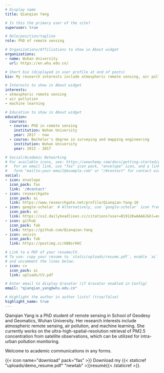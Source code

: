 ```yaml
---
# Display name
title: Qianqian Yang

# Is this the primary user of the site?
superuser: true

# Role/position/tagline
role: PhD of remote sensing

# Organizations/Affiliations to show in About widget
organizations:
- name: Wuhan University
  url: https://en.whu.edu.cn/

# Short bio (displayed in user profile at end of posts)
bio: My research interests include atmospheric remote sensing, air pollution, machine learning.

# Interests to show in About widget
interests:
- atmospheric remote sensing
- air pollution
- machine learning

# Education to show in About widget
education:
  courses:
  - course: PhD in remote sensing
    institution: Wuhan University
    year: 2017 - now
  - course: Bachelor's degree in surveying and mapping engineering
    institution: Wuhan University
    year: 2013 - 2017

# Social/Academic Networking
# For available icons, see: https://wowchemy.com/docs/getting-started/page-builder/#icons
#   For an email link, use "fas" icon pack, "envelope" icon, and a link in the
#   form "mailto:your-email@example.com" or "/#contact" for contact widget.
social:
- icon: envelope
  icon_pack: fas
  link: '/#contact'
- icon: researchgate
  icon_pack: ai
  link: https://www.researchgate.net/profile/Qianqian-Yang-10
- icon: google-scholar  # Alternatively, use `google-scholar` icon from `ai` icon pack
  icon_pack: ai
  link: https://xs2.dailyheadlines.cc/citations?user=B1912KwAAAAJ&hl=en&oi=ao
- icon: github
  icon_pack: fab
  link: https://github.com/Qianqian-Yang
- icon: weixin
  icon_pack: fab
  link: https://postimg.cc/kB8srkKC

# Link to a PDF of your resume/CV.
# To use: copy your resume to `static/uploads/resume.pdf`, enable `ai` icons in `params.toml`, 
# and uncomment the lines below.
- icon: cv
  icon_pack: ai
  link: uploads/CV.pdf

# Enter email to display Gravatar (if Gravatar enabled in Config)
email: "qianqian_yang@whu.edu.cn"

# Highlight the author in author lists? (true/false)
highlight_name: true
---
```


Qianqian Yang is a PhD student of remote sensing in School of Geodesy and Geomatics, Wuhan University. Her research interests include atmospheric remote sensing, air pollution, and machine learning. She currently works on the ultra-high-spatial-resolution retrieval of PM2.5 concentration from satellite observations, which can be utilized for intra-urban pollution monitoring. 

Welcome to academic communications in any forms.

{{< icon name="download" pack="fas" >}} Download my {{< staticref "uploads/demo_resume.pdf" "newtab" >}}resumé{{< /staticref >}}.
